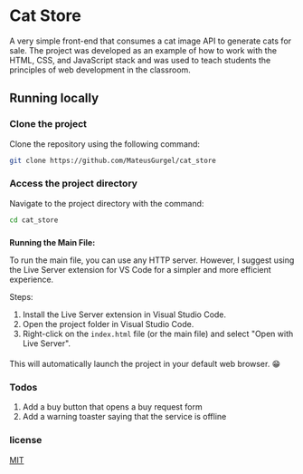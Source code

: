 
# Cat Store

A very simple front-end that consumes a cat image API to generate cats for sale. The project was developed as an example of how to work with the HTML, CSS, and JavaScript stack and was used to teach students the principles of web development in the classroom.
## Running locally

### Clone the project

Clone the repository using the following command:

```bash
git clone https://github.com/MateusGurgel/cat_store
```

### Access the project directory

Navigate to the project directory with the command:

```bash
cd cat_store
```

### 

**Running the Main File:**

To run the main file, you can use any HTTP server. However, I suggest using the Live Server extension for VS Code for a simpler and more efficient experience.

Steps:
1. Install the Live Server extension in Visual Studio Code.
2. Open the project folder in Visual Studio Code.
3. Right-click on the `index.html` file (or the main file) and select "Open with Live Server".

####

This will automatically launch the project in your default web browser. 😁

### Todos

1. Add a buy button that opens a buy request form
2. Add a warning toaster saying that the service is offline

###

### license

[MIT](https://choosealicense.com/licenses/mit/)

